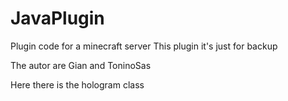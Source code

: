 # JavaPlugin
Plugin code for a minecraft server
This plugin it's just for backup

The autor are Gian and ToninoSas

Here there is the hologram class
